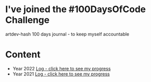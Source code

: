 # I've joined the #100DaysOfCode Challenge

artdev-hash 100 days journal - to keep myself accountable 

# Content

* Year 2022 [Log - click here to see my progress](log1.md)
* Year 2021 [Log - click here to see my progress](log.md)